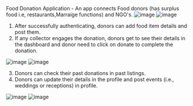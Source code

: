 Food Donation Application - An app connects Food donors (has surplus food i.e, restaurants,Marraige functions) and NGO's.
![image](https://github.com/user-attachments/assets/4a842aed-a919-4d3c-8ff0-8b8a768b44e6)
![image](https://github.com/user-attachments/assets/1de5cd54-43c3-4f09-97c5-9670a3268632)
1.	After successfully authenticating, donors can add food item details and post them.
2.	If any collector engages the donation, donors get to see their details in the dashboard and donor need to click on donate to complete the donation.

![image](https://github.com/user-attachments/assets/e08eae0d-13de-4bf8-900e-00516dfd4edb)
![image](https://github.com/user-attachments/assets/56810642-b7b9-4524-a041-364094194477)

3.	Donors can check their past donations in past listings.
4.	Donors can update their details in the profile and post events (i.e., weddings or receptions) in profile.

![image](https://github.com/user-attachments/assets/18b82872-d6af-446a-a676-1a7e624a051d)
![image](https://github.com/user-attachments/assets/0b493780-20e2-4142-be3f-5c5a48f4545c)

